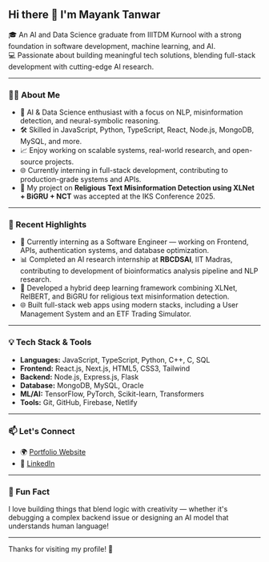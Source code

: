 ## Hi there 👋 I'm Mayank Tanwar

🎓 An AI and Data Science graduate from IIITDM Kurnool with a strong foundation in software development, machine learning, and AI.  
💻 Passionate about building meaningful tech solutions, blending full-stack development with cutting-edge AI research.

---

### 👨‍💻 About Me

- 🧠 AI & Data Science enthusiast with a focus on NLP, misinformation detection, and neural-symbolic reasoning.
- 🛠️ Skilled in JavaScript, Python, TypeScript, React, Node.js, MongoDB, MySQL, and more.
- 📈 Enjoy working on scalable systems, real-world research, and open-source projects.
- 🌐 Currently interning in full-stack development, contributing to production-grade systems and APIs.
- 📃 My project on **Religious Text Misinformation Detection using XLNet + BiGRU + NCT** was accepted at the IKS Conference 2025.

---

### 🚀 Recent Highlights

- 🧪 Currently interning as a Software Engineer — working on Frontend, APIs, authentication systems, and database optimization.
- 📊 Completed an AI research internship at **RBCDSAI**, IIT Madras, contributing to development of bioinformatics analysis pipeline and NLP research.
- 📝 Developed a hybrid deep learning framework combining XLNet, RelBERT, and BiGRU for religious text misinformation detection.
- 🌐 Built full-stack web apps using modern stacks, including a User Management System and an ETF Trading Simulator.

---

### 💡 Tech Stack & Tools

- **Languages:** JavaScript, TypeScript, Python, C++, C, SQL
- **Frontend:** React.js, Next.js, HTML5, CSS3, Tailwind
- **Backend:** Node.js, Express.js, Flask
- **Database:** MongoDB, MySQL, Oracle
- **ML/AI:** TensorFlow, PyTorch, Scikit-learn, Transformers
- **Tools:** Git, GitHub, Firebase, Netlify

---

### 📫 Let's Connect

- 🌍 [Portfolio Website](https://mayanktanwar.netlify.app/) 
- 💼 [LinkedIn](www.linkedin.com/in/mayank-tanwar-866414262)

---

### 📌 Fun Fact

I love building things that blend logic with creativity — whether it's debugging a complex backend issue or designing an AI model that understands human language!

---

Thanks for visiting my profile! 🌟 
